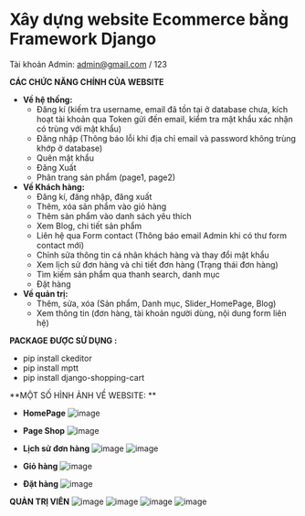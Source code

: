 # Xây dựng website Ecommerce bằng Framework Django

Tài khoản Admin: admin@gmail.com / 123


**CÁC CHỨC NĂNG CHÍNH CỦA WEBSITE**
- **Về hệ thống:**
  + Đăng kí (kiếm tra username, email đã tồn tại ở database chưa, kích hoạt tài khoản qua Token gửi đến email, kiểm tra mật khẩu xác nhận có trùng với mật khẩu)
  + Đăng nhập (Thông báo lỗi khi địa chỉ email và password không trùng khớp ở database)
  + Quên mật khẩu
  + Đăng Xuất
  + Phân trang sản phẩm (page1, page2)
- **Về Khách hàng:**
  + Đăng kí, đăng nhập, đăng xuất
  + Thêm, xóa sản phẩm vào giỏ hàng
  + Thêm sản phẩm vào danh sách yêu thích
  + Xem Blog, chi tiết sản phẩm
  + Liên hệ qua Form contact (Thông báo email Admin khi có thư form contact mới)
  + Chỉnh sửa thông tin cá nhân khách hàng và thay đổi mật khẩu
  + Xem lịch sử đơn hàng và chi tiết đơn hàng (Trạng thái đơn hàng)
  + Tìm kiếm sản phẩm qua thanh search, danh mục
  + Đặt hàng
- **Về quản trị:**
  + Thêm, sửa, xóa (Sản phẩm, Danh mục, Slider_HomePage, Blog)
  + Xem thông tin (đơn hàng, tài khoản người dùng, nội dung form liên hệ)




**PACKAGE ĐƯỢC SỬ DỤNG :**
+ pip install ckeditor
+ pip install mptt
+ pip install django-shopping-cart


**MỘT SỐ HÌNH ẢNH VỀ WEBSITE: **

- **HomePage**
![image](https://user-images.githubusercontent.com/59226213/190991736-43f80db5-3853-4d28-a05c-8d8a4f177159.png)

- **Page Shop**
![image](https://user-images.githubusercontent.com/59226213/190992058-164852c1-59e8-4f3e-9521-aaeabb9196b7.png)

- **Lịch sử đơn hàng**
![image](https://user-images.githubusercontent.com/59226213/190992418-205ffa0d-8199-4b3d-90d7-8cb55f9538a6.png)
![image](https://user-images.githubusercontent.com/59226213/190992473-57400f00-9837-4ccb-999a-e293750f2ae7.png)

- **Giỏ hàng**
![image](https://user-images.githubusercontent.com/59226213/190992823-f32cc1d4-4ecd-448f-b576-ed890bb436a1.png)

- **Đặt hàng**
![image](https://user-images.githubusercontent.com/59226213/190993326-f892f71a-a3b0-40b6-93ae-ca258b00a5e1.png)


**QUẢN TRỊ VIÊN**
![image](https://user-images.githubusercontent.com/59226213/190993690-3f4d0a35-224b-4b26-b19a-9688e68b349e.png)
![image](https://user-images.githubusercontent.com/59226213/190993782-6b1b02aa-24c8-4a4b-8c60-b855c3e65925.png)
![image](https://user-images.githubusercontent.com/59226213/190993851-eb863a3c-8cb0-491a-95e0-0ae690d30f5e.png)
![image](https://user-images.githubusercontent.com/59226213/190994022-fb12de00-f71f-4902-9f03-70d8bd69b694.png)








